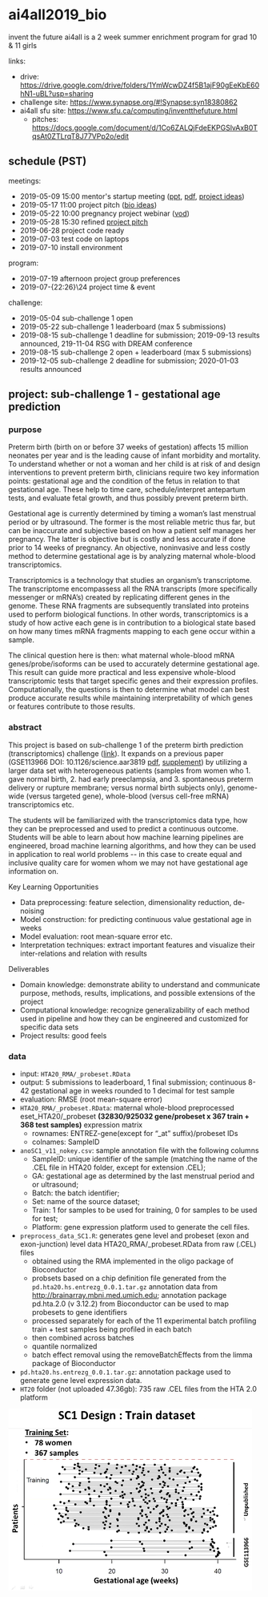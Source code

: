 # ai4all2019_bio

invent the future ai4all is a 2 week summer enrichment program for grad 10 & 11 girls

links:
- drive: https://drive.google.com/drive/folders/1YmWcwDZ4f5B1ajF90gEeKbE60hN1-uBL?usp=sharing
- challenge site: https://www.synapse.org/#!Synapse:syn18380862
- ai4all sfu site: https://www.sfu.ca/computing/inventthefuture.html
  - pitches: https://docs.google.com/document/d/1Co6ZALQjFdeEKPGSlvAxB0TqsAt0ZTLrqT8J77VPp2o/edit


## schedule (PST)

meetings:
- 2019-05-09 15:00 mentor's startup meeting ([ppt](ITF2019-MentorWelcome.pptx), 
[pdf](ITF2019-MentorWelcome.pdf), [project ideas](https://sfu-db.github.io/bigdata-cmpt733/final-project-sp19.html))
- 2019-05-17 11:00 project pitch ([bio ideas](https://docs.google.com/document/d/1v7Q5Cw732rBZHirZqWpQawUZO749UbMYdlv1ElbI2ZI/edit?usp=sharing))
- 2019-05-22 10:00 pregnancy project webinar ([vod](https://drive.google.com/file/d/1O1ESxtGLoKHPRJI9HIY5SSNNUBKrlUx-/view?usp=sharing))
- 2019-05-28 15:30 refined [project pitch](https://docs.google.com/document/d/1Co6ZALQjFdeEKPGSlvAxB0TqsAt0ZTLrqT8J77VPp2o/edit)
- 2019-06-28 project code ready
- 2019-07-03 test code on laptops
- 2019-07-10 install environment

program:
- 2019-07-19 afternoon project group preferences
- 2019-07-{22:26}\24 project time & event

challenge:
- 2019-05-04 sub-challenge 1 open
- 2019-05-22 sub-challenge 1 leaderboard (max 5 submissions)
- 2019-08-15 sub-challenge 1 deadline for submission; 2019-09-13 results announced, 219-11-04 RSG with DREAM conference
- 2019-08-15 sub-challenge 2 open + leaderboard (max 5 submissions)
- 2019-12-05 sub-challenge 2 deadline for submission; 2020-01-03 results announced


## project: sub-challenge 1 - gestational age prediction

### purpose

Preterm birth (birth on or before 37 weeks of gestation) affects 15 million neonates per year and is the leading cause of infant morbidity and mortality. To understand whether or not a woman and her child is at risk of and design interventions to prevent preterm birth, clinicians require two key information points: gestational age and the condition of the fetus in relation to that gestational age. These help to time care, schedule/interpret antepartum tests, and evaluate fetal growth, and thus possibly prevent preterm birth. 

Gestational age is currently determined by timing a woman’s last menstrual period or by ultrasound. The former is the most reliable metric thus far, but can be inaccurate and subjective based on how a patient self manages her pregnancy. The latter is objective but is costly and less accurate if done prior to 14 weeks of pregnancy. An objective, noninvasive and less costly method to determine gestational age is by analyzing maternal whole-blood transcriptomics.

Transcriptomics is a technology that studies an organism’s transcriptome. The transcriptome encompassess all the RNA transcripts (more specifically messenger or mRNA’s) created by replicating different genes in the genome. These RNA fragments are subsequently translated into proteins used to perform biological functions. In other words, transcriptomics is a study of how active each gene is in contribution to a biological state based on how many times mRNA fragments mapping to each gene occur within a sample.

The clinical question here is then: what maternal whole-blood mRNA genes/probe/isoforms can be used to accurately determine gestational age. This result can guide more practical and less expensive whole-blood transcriptomic tests that target specific genes and their expression profiles. Computationally, the questions is then to determine what model can best produce accurate results while maintaining interpretability of which genes or features contribute to those results.

### abstract

This project is based on sub-challenge 1 of the preterm birth prediction (transcriptomics) challenge ([link](https://www.synapse.org/#!Synapse:syn18380862)). It expands on a previous paper (GSE113966 DOI: 10.1126/science.aar3819 [pdf](GSE113966.pdf), [supplement](GSE113966_supp.pdf)) by utilizing a larger data set with heterogeneous patients (samples from women who 1. gave normal birth, 2. had early preeclampsia, and 3. spontaneous preterm delivery or rupture membrane; versus normal birth subjects only), genome-wide (versus targeted gene), whole-blood (versus cell-free mRNA) transcriptomics etc.

The students will be familiarized with the transcriptomics data type, how they can be preprocessed and used to predict a continuous outcome. Students will be able to learn about how machine learning pipelines are engineered, broad machine learning algorithms, and how they can be used in application to real world problems -- in this case to create equal and inclusive quality care for women whom we may not have gestational age information on.

Key Learning Opportunities
- Data preprocessing: feature selection, dimensionality reduction, de-noising
- Model construction: for predicting continuous value gestational age in weeks
- Model evaluation: root mean-square error etc.
- Interpretation techniques: extract important features and visualize their inter-relations and relation with results

Deliverables
- Domain knowledge: demonstrate ability to understand and communicate purpose, methods, results, implications, and possible extensions of the project
- Computational knowledge: recognize generalizability of each method used in pipeline and how they can be engineered and customized for specific data sets
- Project results: good feels



### data
- input: ```HTA20_RMA/_probeset.RData```
- output: 5 submissions to leaderboard, 1 final submission; continuous 8-42 gestational age in weeks rounded to 1 decimal for test sample
- evaluation: RMSE (root mean-square error)
- ```HTA20_RMA/_probeset.RData```: maternal whole-blood preprocessed eset_HTA20/_probeset **(32830/925032 gene/probeset x 367 train + 368 test samples)** expression matrix
  - rownames: ENTREZ-gene(except for “_at” suffix)/probeset IDs
  - colnames: SampleID
- ```anoSC1_v11_nokey.csv```: sample annotation file with the following columns
  - SampleID: unique identifier of the sample (matching the name of the .CEL file in HTA20 folder, except for extension .CEL);
  - GA: gestational age as determined by the last menstrual period and or ultrasound; 
  - Batch: the batch identifier; 
  - Set: name of the source dataset; 
  - Train: 1 for samples to be used for training, 0 for samples to be used for test; 
  - Platform: gene expression platform used to generate the cell files.
- ```preprocess_data_SC1.R```: generates gene level and probeset (exon and exon-junction) level data HTA20_RMA/_probeset.RData from raw (.CEL) files
  - obtained using the RMA implemented in the oligo package of Bioconductor
  - probsets based on a chip definition file generated from the ```pd.hta20.hs.entrezg_0.0.1.tar.gz``` annotation data from http://brainarray.mbni.med.umich.edu; annotation package pd.hta.2.0 (v 3.12.2) from Bioconductor can be used to map probesets to gene identifiers
  - processed separately for each of the 11 experimental batch profiling train + test samples being profiled in each batch
  - then combined across batches 
  - quantile normalized
  - batch effect removal using the removeBatchEffects from the limma package of Bioconductor
- ```pd.hta20.hs.entrezg_0.0.1.tar.gz```: annotation package used to generate gene level expression data.
- ```HT20``` folder (not uploaded 47.36gb): 735 raw .CEL files from the HTA 2.0 platform

![train data for sub-challenge 1](sc1_train.PNG)
